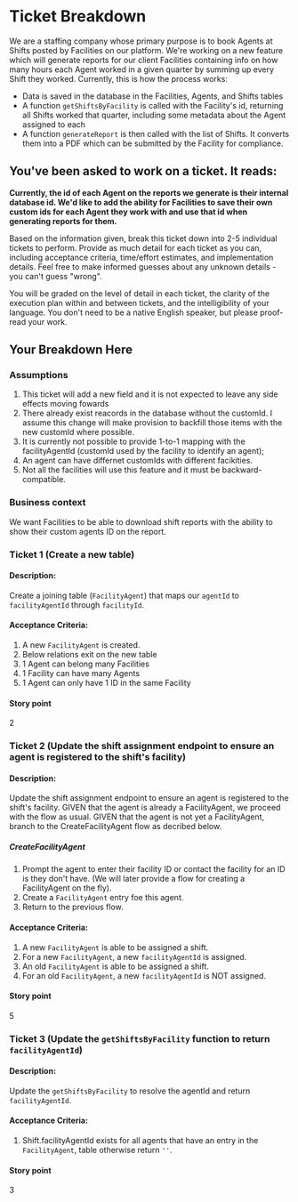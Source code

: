 # Ticket Breakdown
We are a staffing company whose primary purpose is to book Agents at Shifts posted by Facilities on our platform. We're working on a new feature which will generate reports for our client Facilities containing info on how many hours each Agent worked in a given quarter by summing up every Shift they worked. Currently, this is how the process works:

- Data is saved in the database in the Facilities, Agents, and Shifts tables
- A function `getShiftsByFacility` is called with the Facility's id, returning all Shifts worked that quarter, including some metadata about the Agent assigned to each
- A function `generateReport` is then called with the list of Shifts. It converts them into a PDF which can be submitted by the Facility for compliance.

## You've been asked to work on a ticket. It reads:

**Currently, the id of each Agent on the reports we generate is their internal database id. We'd like to add the ability for Facilities to save their own custom ids for each Agent they work with and use that id when generating reports for them.**


Based on the information given, break this ticket down into 2-5 individual tickets to perform. Provide as much detail for each ticket as you can, including acceptance criteria, time/effort estimates, and implementation details. Feel free to make informed guesses about any unknown details - you can't guess "wrong".


You will be graded on the level of detail in each ticket, the clarity of the execution plan within and between tickets, and the intelligibility of your language. You don't need to be a native English speaker, but please proof-read your work.

## Your Breakdown Here

### Assumptions
1. This ticket will add a new field and it is not expected to leave any side effects moving fowards
2. There already exist reacords in the database without the customId. I assume this change will make provision to backfill those items with the new customId where possible.
3. It is currently not possible to provide 1-to-1 mapping with the facilityAgentId (customId used by the facility to identify an agent);
4. An agent can have differnet customIds with different facikities.
5. Not all the facilities will use this feature and it must be backward-compatible.

### Business context
We want Facilities to be able to download shift reports with the ability to show their custom agents ID on the report.

### Ticket 1 (Create a new table)

#### Description:
Create a joining table (`FacilityAgent`) that maps our `agentId` to `facilityAgentId` through `facilityId`.

#### Acceptance Criteria:
1. A new `FacilityAgent` is created.
2. Below relations exit on the new table
  1.  1 Agent can belong many Facilities
  2.  1 Facility can have many Agents
  3.  1 Agent can only have 1 ID in the same Facility

#### Story point
2

### Ticket 2 (Update the shift assignment endpoint to ensure an agent is registered to the shift's facility)

#### Description: 
Update the shift assignment endpoint to ensure an agent is registered to the shift's facility. 
GIVEN that the agent is already a FacilityAgent, we proceed with the flow as usual.
GIVEN that the agent is not yet a FacilityAgent, branch to the CreateFacilityAgent flow as decribed below.

##### CreateFacilityAgent
1.  Prompt the agent to enter their facility ID or contact the facility  for an ID is they  don't have. (We will later provide a flow for creating a FacilityAgent on the fly).
2.  Create a `FacilityAgent` entry foe this agent.
3. Return to the previous flow.

#### Acceptance Criteria:
1. A new `FacilityAgent` is able to be assigned a shift.
2. For a new `FacilityAgent`, a new `facilityAgentId` is assigned.
3. An old `FacilityAgent` is able to be assigned a shift.
4. For an old `FacilityAgent`, a new `facilityAgentId` is NOT assigned.

#### Story point
5

### Ticket 3 (Update the `getShiftsByFacility` function to return `facilityAgentId`)

#### Description:
Update the `getShiftsByFacility` to resolve the agentId and return `facilityAgentId`.

#### Acceptance Criteria:
1. Shift.facilityAgentId exists for all agents that have an entry in the `FacilityAgent`, table otherwise return `''`.

#### Story point
3